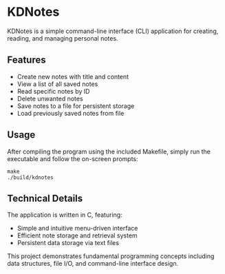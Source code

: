 # KDNotes

KDNotes is a simple command-line interface (CLI) application for creating, reading, and managing personal notes.

## Features

- Create new notes with title and content
- View a list of all saved notes
- Read specific notes by ID
- Delete unwanted notes
- Save notes to a file for persistent storage
- Load previously saved notes from file

## Usage

After compiling the program using the included Makefile, simply run the executable and follow the on-screen prompts:

```
make
./build/kdnotes
```

## Technical Details

The application is written in C, featuring:

- Simple and intuitive menu-driven interface
- Efficient note storage and retrieval system
- Persistent data storage via text files

This project demonstrates fundamental programming concepts including data structures, file I/O, and command-line interface design.
